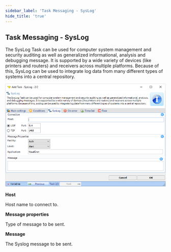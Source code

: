 ```yaml
---
sidebar_label: 'Task Messaging - SysLog'
hide_title: 'true'
---
```


## Task Messaging - SysLog

The SysLog Task can be used for computer system management and security auditing as well as generalized informational, analysis and debugging message. It is supported by a wide variety of devices (like printers and routers) and receivers across multiple platforms. Because of this, SysLog can be used to integrate log data from many different types of systems into a central repository.

![](../../../../../static/img/taskmessagingsyslog.png)


**Host**

Host name to connect to.
 
**Message properties**

Type of message to be sent.
 
**Message**

The Syslog message to be sent.